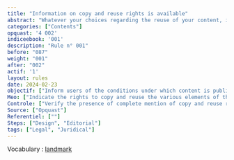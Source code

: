 ```yaml
---
title: "Information on copy and reuse rights is available" 
abstract: "Whatever your choices regarding the reuse of your content, it's essential to inform readers about their rights in this area."
categories: ["Contents"]
opquast: '4 002'
indiceebook: '001'
description: "Rule n° 001"
before: "087"
weight: "001"
after: "002"
actif: '1'
layout: rules
date: 2024-02-23
objectif: ["Inform users of the conditions under which content is published", "Inform users of the conditions for copying and reuse"]
Meo: ["Indicate the rights to copy and reuse the various elements of the book on one or more dedicated pages identified as such (copyrights page and credits page)."]
Controle: ["Verify the presence of complete mention of copy and reuse rights on one or more dedicated pages accessible via the table of contents or via one or more landmarks"]
Source: ["Opquast"]
Referentiel: [""]
Steps: ["Design", "Editorial"]
tags: ["Legal", "Juridical"]
---
```


Vocabulary : [landmark](../../vocabulaire#landmarks)